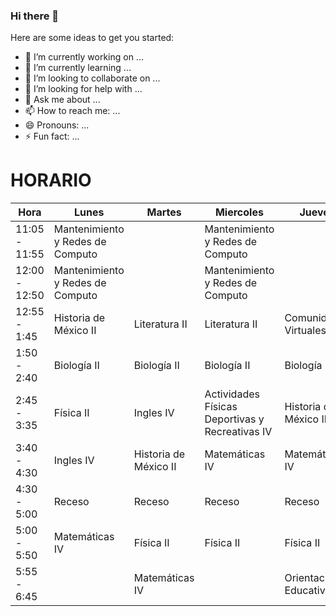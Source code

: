 ### Hi there 👋




Here are some ideas to get you started:

- 🔭 I’m currently working on ...
- 🌱 I’m currently learning ...
- 👯 I’m looking to collaborate on ...
- 🤔 I’m looking for help with ...
- 💬 Ask me about ...
- 📫 How to reach me: ...
- 😄 Pronouns: ...
- ⚡ Fun fact: ...
# HORARIO


| Hora           | Lunes                            | Martes                | Miercoles                                       | Jueves                   | Viernes               |
|----------------|----------------------------------|-----------------------|-------------------------------------------------|--------------------------|-----------------------|
| 11:05 - 11:55  | Mantenimiento y Redes de Computo |                       | Mantenimiento y Redes de Computo                |                          |                       |
| 12:00 - 12:50  | Mantenimiento y Redes de Computo |                       | Mantenimiento y Redes de Computo                |                          | Comunidades Virtuales |
| 12:55 - 1:45   | Historia de México II            | Literatura II         | Literatura II                                   | Comunidades Virtuales    | Comunidades Virtuales |
| 1:50 - 2:40    | Biología II                      | Biología II           | Biología II                                     | Biología II              | Literatura II         |
| 2:45 - 3:35    | Física II                        | Ingles IV             | Actividades Físicas Deportivas y Recreativas IV | Historia de México II    | Matemáticas IV        |
| 3:40 - 4:30    | Ingles IV                        | Historia de México II | Matemáticas IV                                  | Matemáticas IV           | Ingles IV             |
| 4:30 - 5:00    | Receso                           | Receso                | Receso                                          | Receso                   | Receso                |
| 5:00 - 5:50    | Matemáticas IV                   | Física II             | Física II                                       | Física II                | Física II             |
| 5:55 - 6:45    |                                  | Matemáticas IV        |                                                 | Orientación Educativa IV |                       |

